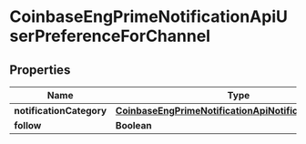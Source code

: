 
# CoinbaseEngPrimeNotificationApiUserPreferenceForChannel

## Properties
Name | Type | Description | Notes
------------ | ------------- | ------------- | -------------
**notificationCategory** | [**CoinbaseEngPrimeNotificationApiNotificationCategory**](CoinbaseEngPrimeNotificationApiNotificationCategory.md) |  |  [optional]
**follow** | **Boolean** |  |  [optional]



